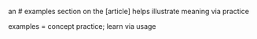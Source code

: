 an # examples section on the [article] helps illustrate meaning via practice


examples = concept practice; learn via usage
